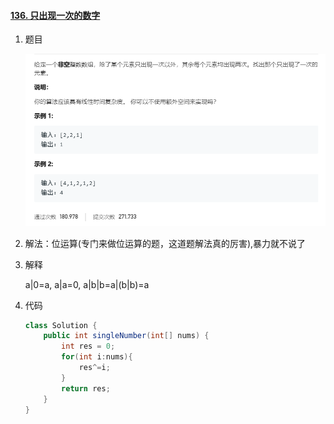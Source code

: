 #### [136. 只出现一次的数字](https://leetcode-cn.com/problems/single-number/)

1. 题目

   ![](https://github.com/UchinoMENG/person_leetcode_record/blob/master/Leetcode%E9%A2%98%E7%9B%AE%E5%9B%BE%E7%89%87/133.%E5%8F%AA%E5%87%BA%E7%8E%B0%E4%B8%80%E6%AC%A1%E7%9A%84%E6%95%B0%E5%AD%97.png?raw=true)

2. 解法：位运算(专门来做位运算的题，这道题解法真的厉害),暴力就不说了

3. 解释

   a|0=a, a|a=0, a|b|b=a|(b|b)=a

4. 代码

   ```java
   class Solution {
       public int singleNumber(int[] nums) {
           int res = 0;
           for(int i:nums){
               res^=i;
           }
           return res;
       }
   }
   ```

   